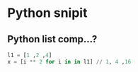 # Python snipit

## Python list comp...?

```python
l1 = [1 ,2 ,4]
x = [i ** 2 for i in in l1] // 1, 4 ,16
```